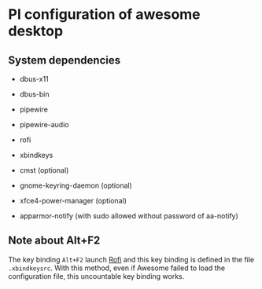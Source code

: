 # PI configuration of awesome desktop


## System dependencies

* dbus-x11
* dbus-bin
* pipewire
* pipewire-audio
* rofi
* xbindkeys
* cmst (optional)
* gnome-keyring-daemon (optional)
* xfce4-power-manager (optional)


* apparmor-notify (with sudo allowed without password of aa-notify)

## Note about Alt+F2

The key binding `Alt+F2` launch [Rofi](https://github.com/davatorium/rofi) and this key binding is defined
in the file `.xbindkeysrc`.
With this method, even if Awesome failed to load the
configuration file, this uncountable key binding works.
